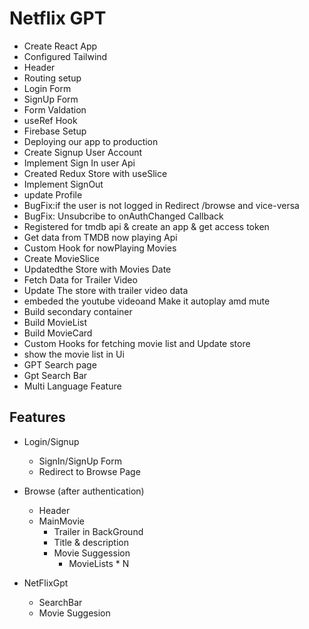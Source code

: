 # Netflix GPT

- Create React App
- Configured Tailwind
- Header
- Routing setup
- Login Form
- SignUp Form
- Form Valdation
- useRef Hook
- Firebase Setup
- Deploying our app to production
- Create Signup User Account
- Implement Sign In user Api
- Created Redux Store with useSlice
- Implement SignOut
- update Profile
- BugFix:if the user is not logged in Redirect /browse and vice-versa
- BugFix: Unsubcribe to onAuthChanged Callback
- Registered for tmdb api & create an app & get access token
- Get data from TMDB now playing Api
- Custom Hook for nowPlaying Movies
- Create MovieSlice
- Updatedthe Store with Movies Date
- Fetch Data for Trailer Video
- Update The store with trailer video data
- embeded the youtube videoand Make it autoplay amd mute
- Build secondary container
- Build MovieList
- Build MovieCard
- Custom Hooks for fetching movie list and Update store
- show the movie list in Ui
- GPT Search page
- Gpt Search Bar
- Multi Language Feature

## Features

- Login/Signup

  - SignIn/SignUp Form
  - Redirect to Browse Page

- Browse (after authentication)

  - Header
  - MainMovie
    - Trailer in BackGround
    - Title & description
    - Movie Suggession
      - MovieLists \* N

- NetFlixGpt
  - SearchBar
  - Movie Suggesion
